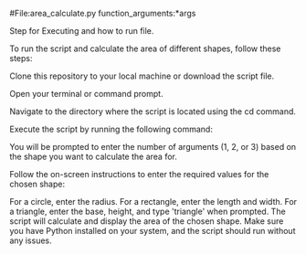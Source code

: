 #File:area_calculate.py
function_arguments:*args

Step for Executing and how to run file.

To run the script and calculate the area of different shapes, follow these steps:

Clone this repository to your local machine or download the script file.

Open your terminal or command prompt.

Navigate to the directory where the script is located using the cd command.

Execute the script by running the following command:

You will be prompted to enter the number of arguments (1, 2, or 3) based on the shape you want to calculate the area for.

Follow the on-screen instructions to enter the required values for the chosen shape:

For a circle, enter the radius.
For a rectangle, enter the length and width.
For a triangle, enter the base, height, and type 'triangle' when prompted.
The script will calculate and display the area of the chosen shape.
Make sure you have Python installed on your system, and the script should run without any issues.







